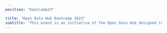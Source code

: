 ```yaml
---
position: "bootcamp23"

title: "Open Data Hub Bootcamp 2023"
subtitle: "This event is an initiative of the Open Data Hub designed to provide an opportunity for our community, and anyone who wants to join, to develop or enhance the Open Data Hub together with the Open Data Hub core team following the latest trend of "learning by doing." Whether you are a developer, creator, designer, data expert, entrepreneur, tech geek, or just someone who loves coding, we encourage you to get involved!"
---
```

